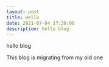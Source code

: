 ```yaml
---
layout: post
title: Hello
date: 2021-07-04 17:39:00
description: hello blog
---
```

hello blog

This blog is migrating from my old one
